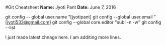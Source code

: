 #Git Cheatsheet
**Name:** Jyoti Pant
**Date:** June 7, 2016

git config -- global user.name "[jyotipant]
git config --global user.email "[jyoti533@gmail.com]
git config --global core.editor "subl -n -w"
git config --list

I just made latest chnage here.
I am additing more lines.
